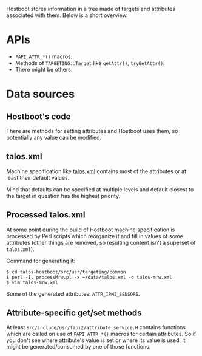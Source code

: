 Hostboot stores information in a tree made of targets and attributes associated
with them. Below is a short overview.

# APIs

* `FAPI_ATTR_*()` macros.
* Methods of `TARGETING::Target` like `getAttr()`, `tryGetAttr()`.
* There might be others.

# Data sources

## Hostboot's code

There are methods for setting attributes and Hostboot uses them, so potentially
any value can be modified.

## talos.xml

Machine specification like
[talos.xml](https://git.raptorcs.com/git/talos-xml/plain/talos.xml)
contains most of the attributes or at least their default values.

Mind that defaults can be specified at multiple levels and default closest to
the target in question has the highest priority.

## Processed talos.xml

At some point during the build of Hostboot machine specification is processed by
Perl scripts which reorganize it and fill in values of some attributes (other
things are removed, so resulting content isn't a superset of `talos.xml`).

Command for generating it:

```
$ cd talos-hostboot/src/usr/targeting/common
$ perl -I. processMrw.pl -x ~/data/talos.xml -o talos-mrw.xml
$ vim talos-mrw.xml
```

Some of the generated attributes: `ATTR_IPMI_SENSORS`.

## Attribute-specific get/set methods

At least `src/include/usr/fapi2/attribute_service.H` contains functions which
are called on use of `FAPI_ATTR_*()` macros for certain attributes. So if you
don't see where attribute's value is set or where its value is used, it might be
generated/consumed by one of those functions.
